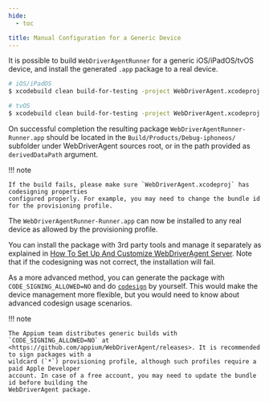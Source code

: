 ```yaml
---
hide:
  - toc

title: Manual Configuration for a Generic Device
---
```


It is possible to build `WebDriverAgentRunner` for a generic iOS/iPadOS/tvOS device, and install the
generated `.app` package to a real device.

```bash
# iOS/iPadOS
$ xcodebuild clean build-for-testing -project WebDriverAgent.xcodeproj -derivedDataPath appium_wda_ios -scheme WebDriverAgentRunner -destination generic/platform=iOS CODE_SIGNING_ALLOWED=YES

# tvOS
$ xcodebuild clean build-for-testing -project WebDriverAgent.xcodeproj -derivedDataPath appium_wda_tvos -scheme WebDriverAgentRunner_tvOS -destination generic/platform=tvOS CODE_SIGNING_ALLOWED=YES
```

On successful completion the resulting package `WebDriverAgentRunner-Runner.app` should be located
in the `Build/Products/Debug-iphoneos/` subfolder under WebDriverAgent sources root, or in the path
provided as `derivedDataPath` argument.

!!! note

    If the build fails, please make sure `WebDriverAgent.xcodeproj` has codesigning properties
    configured properly. For example, you may need to change the bundle id for the provisioning profile.

The `WebDriverAgentRunner-Runner.app` can now be installed to any real device as allowed by the
provisioning profile.

You can install the package with 3rd party tools and manage it separately as explained in
[How To Set Up And Customize WebDriverAgent Server](../guides/wda-custom-server.md). Note that if
the codesigning was not correct, the installation will fail.

As a more advanced method, you can generate the package with `CODE_SIGNING_ALLOWED=NO` and do
[`codesign`](https://developer.apple.com/documentation/xcode/using-the-latest-code-signature-format)
by yourself. This would make the device management more flexible, but you would need to know about
advanced codesign usage scenarios.

!!! note

    The Appium team distributes generic builds with `CODE_SIGNING_ALLOWED=NO` at
    <https://github.com/appium/WebDriverAgent/releases>. It is recommended to sign packages with a
    wildcard (`*`) provisioning profile, although such profiles require a paid Apple Developer
    account. In case of a free account, you may need to update the bundle id before building the
    WebDriverAgent package.
